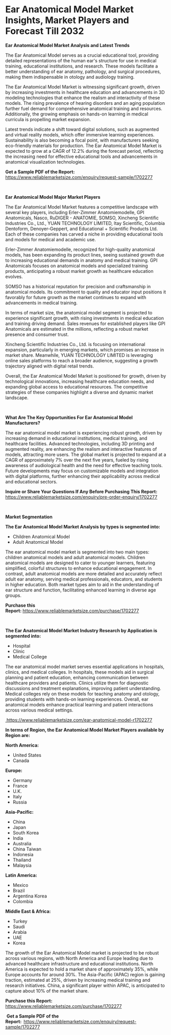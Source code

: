 <p><h1>Ear Anatomical Model Market Insights, Market Players and Forecast Till 2032</h1></p><p><strong>Ear Anatomical Model Market Analysis and Latest Trends</strong></p>
<p><p>The Ear Anatomical Model serves as a crucial educational tool, providing detailed representations of the human ear's structure for use in medical training, educational institutions, and research. These models facilitate a better understanding of ear anatomy, pathology, and surgical procedures, making them indispensable in otology and audiology training.</p><p>The Ear Anatomical Model Market is witnessing significant growth, driven by increasing investments in healthcare education and advancements in 3D modeling technologies that enhance the realism and interactivity of these models. The rising prevalence of hearing disorders and an aging population further fuel demand for comprehensive anatomical training and resources. Additionally, the growing emphasis on hands-on learning in medical curricula is propelling market expansion.</p><p>Latest trends indicate a shift toward digital solutions, such as augmented and virtual reality models, which offer immersive learning experiences. Sustainability is also becoming a focal point, with manufacturers seeking eco-friendly materials for production. The Ear Anatomical Model Market is expected to grow at a CAGR of 12.2% during the forecast period, reflecting the increasing need for effective educational tools and advancements in anatomical visualization technologies.</p></p>
<p><strong>Get a Sample PDF of the Report:&nbsp;</strong> <a href="https://www.reliablemarketsize.com/enquiry/request-sample/1702277?utm_campaign=2625&utm_medium=2&utm_source=Github&utm_content=ia&utm_term=13042025&utm_id=ear-anatomical-model">https://www.reliablemarketsize.com/enquiry/request-sample/1702277</a></p>
<p>&nbsp;</p>
<p><strong>Ear Anatomical Model Major Market Players</strong></p>
<p><p>The Ear Anatomical Model Market features a competitive landscape with several key players, including Erler-Zimmer Anatomiemodelle, GPI Anatomicals, Nasco, RuDIGER - ANATOMIE, SOMSO, Xincheng Scientific Industries Co., Ltd., YUAN TECHNOLOGY LIMITED, ltay Scientific, Columbia Dentoform, Denoyer-Geppert, and Educational + Scientific Products Ltd. Each of these companies has carved a niche in providing educational tools and models for medical and academic use.</p><p>Erler-Zimmer Anatomiemodelle, recognized for high-quality anatomical models, has been expanding its product lines, seeing sustained growth due to increasing educational demands in anatomy and medical training. GPI Anatomicals focuses on anatomical models and specialized training products, anticipating a robust market growth as healthcare education evolves.</p><p>SOMSO has a historical reputation for precision and craftsmanship in anatomical models. Its commitment to quality and educator input positions it favorably for future growth as the market continues to expand with advancements in medical training.</p><p>In terms of market size, the anatomical model segment is projected to experience significant growth, with rising investments in medical education and training driving demand. Sales revenues for established players like GPI Anatomicals are estimated in the millions, reflecting a robust market presence and consumer trust.</p><p>Xincheng Scientific Industries Co., Ltd. is focusing on international expansion, particularly in emerging markets, which promises an increase in market share. Meanwhile, YUAN TECHNOLOGY LIMITED is leveraging online sales platforms to reach a broader audience, suggesting a growth trajectory aligned with digital retail trends.</p><p>Overall, the Ear Anatomical Model Market is positioned for growth, driven by technological innovations, increasing healthcare education needs, and expanding global access to educational resources. The competitive strategies of these companies highlight a diverse and dynamic market landscape.</p></p>
<p>&nbsp;</p>
<p><strong>What Are The Key Opportunities For Ear Anatomical Model Manufacturers?</strong></p>
<p><p>The ear anatomical model market is experiencing robust growth, driven by increasing demand in educational institutions, medical training, and healthcare facilities. Advanced technologies, including 3D printing and augmented reality, are enhancing the realism and interactive features of models, attracting more users. The global market is projected to expand at a CAGR of approximately 7% over the next five years, fueled by rising awareness of audiological health and the need for effective teaching tools. Future developments may focus on customizable models and integration with digital platforms, further enhancing their applicability across medical and educational sectors.</p></p>
<p><strong>Inquire or Share Your Questions If Any Before Purchasing This Report:</strong> <a href="https://www.reliablemarketsize.com/enquiry/pre-order-enquiry/1702277?utm_campaign=2625&utm_medium=2&utm_source=Github&utm_content=ia&utm_term=13042025&utm_id=ear-anatomical-model">https://www.reliablemarketsize.com/enquiry/pre-order-enquiry/1702277</a></p>
<p>&nbsp;</p>
<p><strong>Market Segmentation</strong></p>
<p><strong>The Ear Anatomical Model Market Analysis by types is segmented into:</strong></p>
<p><ul><li>Children Anatomical Model</li><li>Adult Anatomical Model</li></ul></p>
<p><p>The ear anatomical model market is segmented into two main types: children anatomical models and adult anatomical models. Children anatomical models are designed to cater to younger learners, featuring simplified, colorful structures to enhance educational engagement. In contrast, adult anatomical models are more detailed and accurately reflect adult ear anatomy, serving medical professionals, educators, and students in higher education. Both market types aim to aid in the understanding of ear structure and function, facilitating enhanced learning in diverse age groups.</p></p>
<p><strong>Purchase this Report:&nbsp;</strong><a href="https://www.reliablemarketsize.com/purchase/1702277?utm_campaign=2625&utm_medium=2&utm_source=Github&utm_content=ia&utm_term=13042025&utm_id=ear-anatomical-model">https://www.reliablemarketsize.com/purchase/1702277</a></p>
<p>&nbsp;</p>
<p><strong>The Ear Anatomical Model Market Industry Research by Application is segmented into:</strong></p>
<p><ul><li>Hospital</li><li>Clinic</li><li>Medical College</li></ul></p>
<p><p>The ear anatomical model market serves essential applications in hospitals, clinics, and medical colleges. In hospitals, these models aid in surgical planning and patient education, enhancing communication between healthcare providers and patients. Clinics utilize them for diagnostic discussions and treatment explanations, improving patient understanding. Medical colleges rely on these models for teaching anatomy and otology, providing students with hands-on learning experiences. Overall, ear anatomical models enhance practical learning and patient interactions across various medical settings.</p></p>
<p><a href="https://www.reliablemarketsize.com/ear-anatomical-model-r1702277?utm_campaign=2625&utm_medium=2&utm_source=Github&utm_content=ia&utm_term=13042025&utm_id=ear-anatomical-model">&nbsp;https://www.reliablemarketsize.com/ear-anatomical-model-r1702277</a></p>
<p><strong>In terms of Region, the Ear Anatomical Model Market Players available by Region are:</strong></p>
<p>
    <p> <strong> North America: </strong>
        <ul>
            <li>United States</li>
            <li>Canada</li>
        </ul>
        </p> 
    <p> <strong> Europe: </strong>
        <ul>
            <li>Germany</li>
            <li>France</li>
            <li>U.K.</li>
            <li>Italy</li>
            <li>Russia</li>
        </ul>
        </p> 
    <p> <strong> Asia-Pacific: </strong>
        <ul>
            <li>China</li>
            <li>Japan</li>
            <li>South Korea</li>
            <li>India</li>
            <li>Australia</li>
            <li>China Taiwan</li>
            <li>Indonesia</li>
            <li>Thailand</li>
            <li>Malaysia</li>
        </ul>
        </p> 
    <p> <strong> Latin America: </strong>
        <ul>
            <li>Mexico</li>
            <li>Brazil</li>
            <li>Argentina Korea</li>
            <li>Colombia</li>
        </ul>
        </p> 
    <p> <strong> Middle East & Africa: </strong>
        <ul>
            <li>Turkey</li>
            <li>Saudi</li>
            <li>Arabia</li>
            <li>UAE</li>
            <li>Korea</li>
        </ul>
    </p>
    </p>
<p><p>The growth of the Ear Anatomical Model market is projected to be robust across various regions, with North America and Europe leading due to advanced healthcare infrastructure and educational institutions. North America is expected to hold a market share of approximately 35%, while Europe accounts for around 30%. The Asia-Pacific (APAC) region is gaining traction, estimated at 25%, driven by increasing medical training and research initiatives. China, a significant player within APAC, is anticipated to capture about 10% of the market share.</p></p>
<p><strong>Purchase this Report: </strong><a href="https://www.reliablemarketsize.com/purchase/1702277?utm_campaign=2625&utm_medium=2&utm_source=Github&utm_content=ia&utm_term=13042025&utm_id=ear-anatomical-model">https://www.reliablemarketsize.com/purchase/1702277</a></p>
<p>&nbsp;<strong>Get a Sample PDF of the Report:&nbsp;&nbsp;</strong><a href="https://www.reliablemarketsize.com/enquiry/request-sample/1702277?utm_campaign=2625&utm_medium=2&utm_source=Github&utm_content=ia&utm_term=13042025&utm_id=ear-anatomical-model">https://www.reliablemarketsize.com/enquiry/request-sample/1702277</a></p>
<p><strong></strong></p>
<p><p></p><p></p><p></p></p>